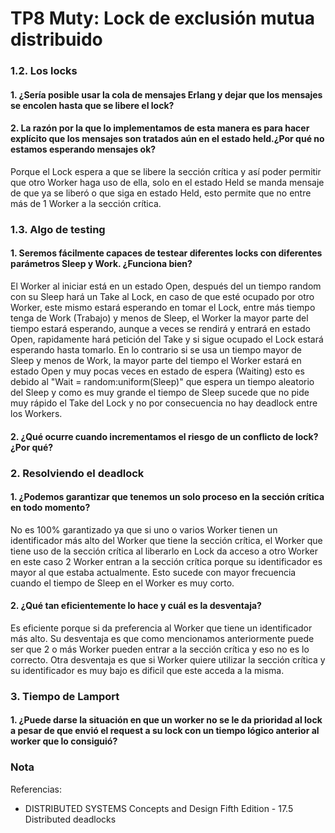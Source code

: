 # TP8 Muty: Lock de exclusión mutua distribuido

### 1.2. Los locks

#### 1. ¿Sería posible usar la cola de mensajes Erlang y dejar que los mensajes se encolen hasta que se libere el lock?


#### 2. La razón por la que lo implementamos de esta manera es para hacer explícito que los mensajes son tratados aún en el estado held.¿Por qué no estamos esperando mensajes ok?
Porque el Lock espera a que se libere la sección crítica y así poder permitir que otro Worker haga uso de ella, solo en el estado Held se manda mensaje de que ya se liberó o que siga en estado Held, esto permite que no entre más de 1 Worker a la sección crítica.



### 1.3. Algo de testing

#### 1. Seremos fácilmente capaces de testear diferentes locks con diferentes parámetros Sleep y Work. ¿Funciona bien? 
El Worker al iniciar está en un estado Open, después del un tiempo random con su Sleep hará un Take al Lock, en caso de que esté ocupado por otro Worker, este mismo estará esperando en tomar el Lock, entre más tiempo tenga de Work (Trabajo) y menos de Sleep, el Worker la mayor parte del tiempo estará esperando, aunque a veces se rendirá y entrará en estado Open, rapidamente hará petición del Take y si sigue ocupado el Lock estará esperando hasta tomarlo.
En lo contrario si se usa un tiempo mayor de Sleep y menos de Work, la mayor parte del tiempo el Worker estará en estado Open y muy pocas veces en estado de espera (Waiting) esto es debido al "Wait = random:uniform(Sleep)" que espera un tiempo aleatorio del Sleep y como es muy grande el tiempo de Sleep sucede que no pide muy rápido el Take del Lock y no por consecuencia no hay deadlock entre los Workers.

#### 2. ¿Qué ocurre cuando incrementamos el riesgo de un conflicto de lock? ¿Por qué?




### 2. Resolviendo el deadlock

#### 1. ¿Podemos garantizar que tenemos un solo proceso en la sección crítica en todo momento?
No es 100% garantizado ya que si uno o varios Worker tienen un identificador más alto del Worker que tiene la sección crítica, el Worker que tiene uso de la sección crítica al liberarlo en Lock da acceso a otro Worker en este caso 2 Worker entran a la sección crítica porque su identificador es mayor al que estaba actualmente. Esto sucede con mayor frecuencia cuando el tiempo de Sleep en el Worker es muy corto.

#### 2. ¿Qué tan eficientemente lo hace y cuál es la desventaja?
Es eficiente porque si da preferencia al Worker que tiene un identificador más alto.
Su desventaja es que como mencionamos anteriormente puede ser que 2 o más Worker pueden entrar a la sección crítica y eso no es lo correcto. Otra desventaja es que si Worker quiere utilizar la sección crítica y su identificador es muy bajo es dificil que este acceda a la misma.



### 3. Tiempo de Lamport

#### 1. ¿Puede darse la situación en que un worker no se le da prioridad al lock a pesar de que envió el request a su lock con un tiempo lógico anterior al worker que lo consiguió?



### Nota
Referencias:
- DISTRIBUTED SYSTEMS Concepts and Design Fifth Edition - 17.5 Distributed deadlocks